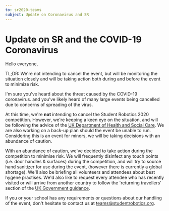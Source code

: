 ```yaml
---
to: sr2020-teams
subject: Update on Coronavirus and SR
---
```


# Update on SR and the COVID-19 Coronavirus

Hello everyone, 

TL;DR: We're not intending to cancel the event, but will be monitoring the situation closely and will be taking action both during and before the event to minimize risk.

I'm sure you've heard about the threat caused by the COVID-19 coronavirus. and you've likely heard of many large events being cancelled due to concerns of spreading of the virus.

At this time, we're **not** intending to cancel the Student Robotics 2020 competition. However, we're keeping a keen eye on the situation, and will be following the advice of the [UK Department of Health and Social Care][uk-coronavirus-page]. We are also working on a back-up plan should the event be unable to run. Considering this is an event for minors, we will be taking decisions with an abundance of caution.

With an abundance of caution, we've decided to take action during the competition to minimise risk. We will frequently disinfect any touch points (i.e. door handles & surfaces) during the competition, and will try to source hand sanitizer for use during the event, (however there is currently a global shortage). We'll also be briefing all volunteers and attendees about best hygene practises. We'd also like to request every attendee who has recently visited or will arrive from another country to follow the 'returning travellers' section of the [UK Government guidance][returning-travellers].

If you or your school has any requirements or questions about our handling of the event, don't hesitate to contact us at teams@studentrobotics.org.

[uk-coronavirus-page]: https://www.gov.uk/guidance/coronavirus-covid-19-information-for-the-public
[returning-travellers]: https://www.gov.uk/guidance/coronavirus-covid-19-information-for-the-public#returning-travellers
